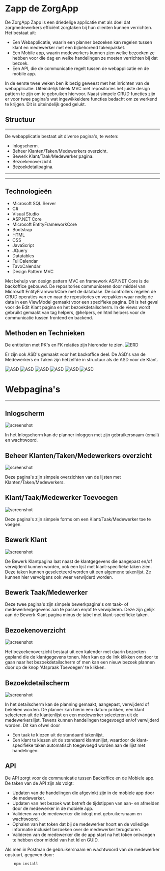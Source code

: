 # Zapp de ZorgApp

De ZorgApp Zapp is een driedelige applicatie met als doel dat zorgmedewerkers efficiënt zorgtaken bij hun clienten kunnen verrichten. Het bestaat uit:
* Een Webapplicatie, waarin een planner bezoeken kan regelen tussen klant en medewerker met een bijbehorend takenpakket.
* Een Mobile app, waarin medewerkers kunnen zien welke bezoeken ze hebben voor die dag en welke handelingen ze moeten verrichten bij dat bezoek.
* Een API, die de communicatie regelt tussen de webapplicatie en de mobile app.

In de eerste twee weken ben ik bezig geweest met het inrichten van de webapplicatie. Uiteindelijk bleek MVC met repositories het juiste design pattern te zijn om te gebruiken hiervoor. Naast simpele CRUD functies zijn er voor twee pagina's wat ingewikkeldere functies bedacht om ze werkend te krijgen. Dit is uiteindelijk goed gelukt. 

## Structuur

---

De webapplicatie bestaat uit diverse pagina's, te weten:

* Inlogscherm.
* Beheer Klanten/Taken/Medewerkers overzicht.
* Bewerk Klant/Taak/Medewerker pagina.
* Bezoekenoverzicht.
* Bezoekdetailpagina.

---
---

## Technologieën

* Microsoft SQL Server
* C#
* Visual Studio
* ASP.NET Core
* Microsoft EntityFrameworkCore
* Bootstrap
* HTML
* CSS
* JavaScript
* JQuery
* Datatables
* FullCalendar
* TavoCalendar
* Design Pattern MVC

Met behulp van design pattern MVC en framework ASP.NET Core is de backoffice gebouwd. De repositories communiceren door middel van Microsoft EntityFramworkCore met de database. De controllers regelen de CRUD operaties van en naar de repositories en verpakken waar nodig de data in een ViewModel gemaakt voor een specifieke pagina. Dit is het geval voor de Edit Klant pagina en het bezoekdetailscherm. In de views wordt gebruikt gemaakt van tag helpers, @helpers, en html helpers voor de communicatie tussen frontend en backend.

## Methoden en Technieken

De entiteiten met PK's en FK relaties zijn hieronder te zien.
![ERD](./wwwroot/lib/Read/ERD_ZAPP.png)

Er zijn ook ASD's gemaakt voor het backoffice deel. 
De ASD's van de Medewerkers en Taken zijn hetzelfde in structuur als de ASD voor de Klant.

![ASD](./wwwroot/lib/Read/ASD_CRUDKlant.png)
![ASD](./wwwroot/lib/Read/ASD_KSTaken.png)
![ASD](./wwwroot/lib/Read/ASD_MaakBezoek.png)
![ASD](./wwwroot/lib/Read/ASD_MaakBezoek2.png)
![ASD](./wwwroot/lib/Read/ASD_MaakBezoek3.png)
![ASD](./wwwroot/lib/Read/ASD_OverzichtBezoeken.png)

# Webpagina's

---

## Inlogscherm

![screenshot](./wwwroot/lib/Read/inlogScreenshot.PNG)

In het Inlogscherm kan de planner inloggen met zijn gebruikersnaam (email) en wachtwoord.

## Beheer Klanten/Taken/Medewerkers overzicht

![screenshot](./wwwroot/lib/Read/klantScreenshot.PNG)

Deze pagina's zijn simpele overzichten van de lijsten met Klanten/Taken/Medewerkers.

## Klant/Taak/Medewerker Toevoegen

![screenshot](./wwwroot/lib/Read/formScreenshot.PNG)

Deze pagina's zijn simpele forms om een Klant/Taak/Medewerker toe te voegen.

## Bewerk Klant

![screenshot](./wwwroot/lib/Read/klantEditScreenshot.PNG)

De Bewerk Klantpagina laat naast de klantgegevens die aangepast en/of verwijderd kunnen worden, ook een lijst met klant-specifieke taken zien. Deze taken kunnen geselecteerd worden uit een algemene takenlijst. Ze kunnen hier vervolgens ook weer verwijderd worden.

## Bewerk Taak/Medewerker

Deze twee pagina's zijn simpele bewerkpagina's om taak- of medewerkergegevens aan te passen en/of te verwijderen. Deze zijn gelijk aan de Bewerk Klant pagina minus de 
tabel met klant-specifieke taken.

## Bezoekenoverzicht

![screenshot](./wwwroot/lib/Read/kalenderScreenshot.PNG)

Het bezoekenoverzicht bestaat uit een kalender met daarin bezoeken gepland die de klantgegevens tonen. Men kan op de link klikken om door te gaan naar het bezoekdetailscherm of men kan een nieuw bezoek plannen door op de knop 'Afspraak Toevoegen' te klikken.

## Bezoekdetailscherm

![screenshot](./wwwroot/lib/Read/bezoekDetailScreenshot.PNG)

In het detailscherm kan de planning gemaakt, aangepast, verwijderd of bekeken worden. De planner kan hierin een datum prikken, een klant selecteren uit de klantenlijst en een medewerker selecteren uit de medewerkerslijst. Tevens kunnen handelingen toegevoegd en/of verwijderd worden. Dit kan ofwel door
* Een taak te kiezen uit de standaard takenlijst.
* Een klant te kiezen uit de standaard klantenlijst, waardoor de klant-specifieke taken automatisch toegevoegd worden aan de lijst met handelingen.

## API

De API zorgt voor de communicatie tussen Backoffice en de Mobiele app.
De taken van de API zijn als volgt:
* Updaten van de handelingen die afgevinkt zijn in de mobiele app door de medewerker.
* Updaten van het bezoek wat betreft de tijdstippen van aan- en afmelden door de medewerker in de mobiele app.
* Valideren van de medewerker die inlogt met gebruikersnaam en wachtwoord.
* Ophalen van het token dat bij de medewerker hoort en de volledige informatie inclusief bezoeken over de medewerker terugsturen.
* Valideren van de medewerker die de app start na het token ontvangen te hebben door middel van het Id en GUID.

Als men in Postman de gebruikersnaam en wachtwoord van de medewerker opstuurt, gegeven door:
```
	npm install
```






